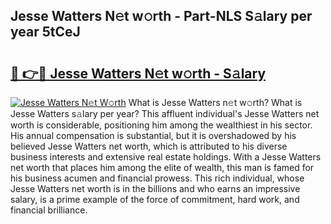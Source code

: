 ## Jesse Watters N𝚎t w𝚘rth - Part-NLS S𝚊lary per year 5tCeJ

# <h2><a href="http://gc468b.nevu.top/?p=Jesse+Watters">🔗 👉🔴 Jesse Watters N𝚎t w𝚘rth - S𝚊lary</a></h2>

[![Jesse Watters N𝚎t W𝚘rth](https://i.imgur.com/Oavwk0R.jpeg)](http://gc468b.nevu.top/?p=Jesse+Watters)
What is Jesse Watters n𝚎t w𝚘rth? What is Jesse Watters s𝚊lary per year?
This affluent individual's Jesse Watters net worth is considerable, positioning him among the wealthiest in his sector. His annual compensation is substantial, but it is overshadowed by his believed Jesse Watters net worth, which is attributed to his diverse business interests and extensive real estate holdings. With a Jesse Watters net worth that places him among the elite of wealth, this man is famed for his business acumen and financial prowess. This rich individual, whose Jesse Watters net worth is in the billions and who earns an impressive salary, is a prime example of the force of commitment, hard work, and financial brilliance.
